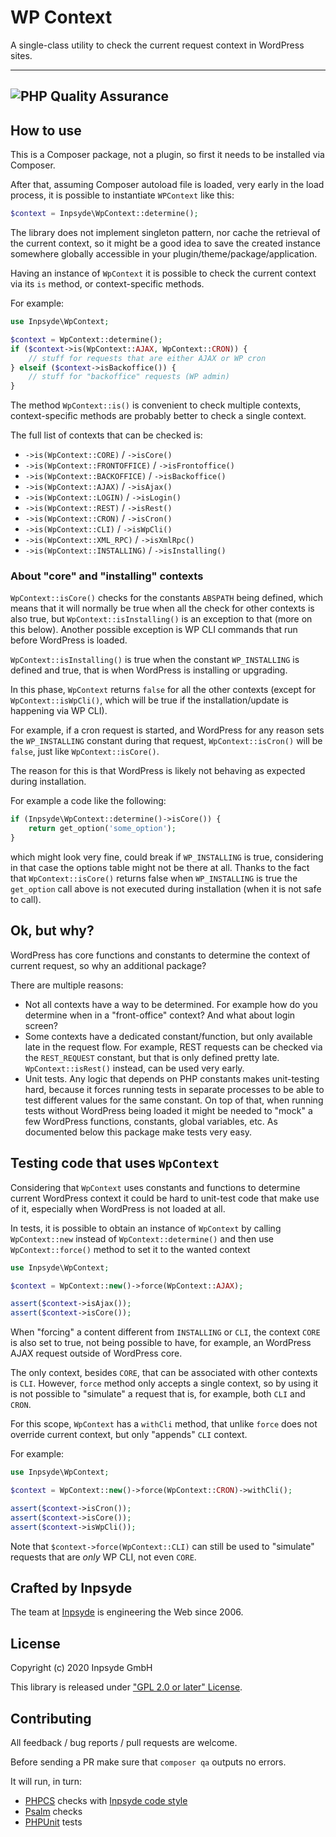 # WP Context

A single-class utility to check the current request context in WordPress sites.

---
![PHP Quality Assurance](https://github.com/inpsyde/wp-context/workflows/PHP%20Quality%20Assurance/badge.svg)
---

## How to use

This is a Composer package, not a plugin, so first it needs to be installed via Composer.

After that, assuming Composer autoload file is loaded, very early in the load process, it is possible
to instantiate `WPContext` like this:

```php
$context = Inpsyde\WpContext::determine();
```

The library does not implement singleton pattern, nor cache the retrieval of the current context,
so it might be a good idea to save the created instance somewhere globally accessible in your
plugin/theme/package/application.

Having an instance of `WpContext` it is possible to check the current context via its `is` method,
or context-specific methods.

For example:

```php
use Inpsyde\WpContext;

$context = WpContext::determine();
if ($context->is(WpContext::AJAX, WpContext::CRON)) {
    // stuff for requests that are either AJAX or WP cron
} elseif ($context->isBackoffice()) {
    // stuff for "backoffice" requests (WP admin)
}
```

The method `WpContext::is()` is convenient to check multiple contexts, context-specific methods are 
probably better to check a single context.

The full list of contexts that can be checked is:

- `->is(WpContext::CORE)` / `->isCore()`
- `->is(WpContext::FRONTOFFICE)` / `->isFrontoffice()`
- `->is(WpContext::BACKOFFICE)` / `->isBackoffice()`
- `->is(WpContext::AJAX)` / `->isAjax()`
- `->is(WpContext::LOGIN)` / `->isLogin()`
- `->is(WpContext::REST)` / `->isRest()`
- `->is(WpContext::CRON)` / `->isCron()`
- `->is(WpContext::CLI)` / `->isWpCli()`
- `->is(WpContext::XML_RPC)` / `->isXmlRpc()`
- `->is(WpContext::INSTALLING)` / `->isInstalling()`

### About "core" and "installing" contexts

`WpContext::isCore()` checks for the constants `ABSPATH` being defined, which means that it will
normally be true when all the check for other contexts is also true, but `WpContext::isInstalling()`
is an exception to that (more on this below).
Another possible exception is WP CLI commands that run before WordPress is loaded.

`WpContext::isInstalling()` is true when the constant `WP_INSTALLING` is defined and true, that is
when WordPress is installing or upgrading.

In this phase, `WpContext` returns `false` for all the other contexts (except for `WpContext::isWpCli()`,
which will be true if the installation/update is happening via WP CLI).

For example, if a cron request is started, and WordPress for any reason sets the `WP_INSTALLING`
constant during that request, `WpContext::isCron()` will be `false`, just like `WpContext::isCore()`.

The reason for this is that WordPress is likely not behaving as expected during installation.

For example a code like the following:

```php
if (Inpsyde\WpContext::determine()->isCore()) {
    return get_option('some_option');
}
```

which might look very fine, could break if `WP_INSTALLING` is true, considering in that case the 
options table might not be there at all. Thanks to the fact that `WpContext::isCore()` returns false
when `WP_INSTALLING` is true the `get_option` call above is not executed during installation (when
it is not safe to call).



## Ok, but why?

WordPress has core functions and constants to determine the context of current request, so why an
additional package?

There are multiple reasons:

- Not all contexts have a way to be determined. For example how do you determine when in a "front-office"
  context? And what about login screen?
- Some contexts have a dedicated constant/function, but only available late in the request flow.
  For example, REST requests can be checked via the `REST_REQUEST` constant, but that is only defined
  pretty late. `WpContext::isRest()` instead, can be used very early.
- Unit tests. Any logic that depends on PHP constants makes unit-testing hard, because it forces running
  tests in separate processes to be able to test different values for the same constant.
  On top of that, when running tests without WordPress being loaded it might be needed to "mock"
  a few WordPress functions, constants, global variables, etc. As documented below this package make
  tests very easy.


## Testing code that uses `WpContext`

Considering that `WpContext` uses constants and functions to determine current WordPress context
it could be hard to unit-test code that make use of it, especially when WordPress is not loaded at all.

In tests, it is possible to obtain an instance of `WpContext` by calling `WpContext::new` instead
of `WpContext::determine()` and then use `WpContext::force()` method to set it to the wanted context

```php
use Inpsyde\WpContext;

$context = WpContext::new()->force(WpContext::AJAX);

assert($context->isAjax());
assert($context->isCore());
```

When "forcing" a content different from `INSTALLING` or `CLI`, the context `CORE` is also set to 
true, not being possible to have, for example, an WordPress AJAX request outside of WordPress core.

The only context, besides `CORE`, that can be associated with other contexts is `CLI`.
However, `force` method only accepts a single context, so by using it is not possible to "simulate"
a request that is, for example, both `CLI` and `CRON`.

For this scope, `WpContext` has a `withCli` method, that unlike `force` does not override current
context, but only "appends" `CLI` context.

For example:

```php
use Inpsyde\WpContext;

$context = WpContext::new()->force(WpContext::CRON)->withCli();

assert($context->isCron());
assert($context->isCore());
assert($context->isWpCli());
```

Note that `$context->force(WpContext::CLI)` can still be used to "simulate" requests that are _only_
WP CLI, not even `CORE`.


## Crafted by Inpsyde

The team at [Inpsyde](https://inpsyde.com) is engineering the Web since 2006.


## License

Copyright (c) 2020 Inpsyde GmbH

This library is released under ["GPL 2.0 or later" License](LICENSE).


## Contributing

All feedback / bug reports / pull requests are welcome.

Before sending a PR make sure that `composer qa` outputs no errors.

It will run, in turn:

- [PHPCS](https://github.com/squizlabs/PHP_CodeSniffer) checks with [Inpsyde code style](https://github.com/inpsyde/php-coding-standards)
- [Psalm](https://psalm.dev/) checks
- [PHPUnit](https://phpunit.de/) tests
